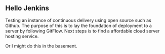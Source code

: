 Hello Jenkins
-

Testing an instance of continuous delivery using open source such as 
Github. The purpose of this is to lay the foundation of deployment to a server by following 
GitFlow. Next steps is to find a affordable cloud server hosting service.

Or I might do this in the basement. 